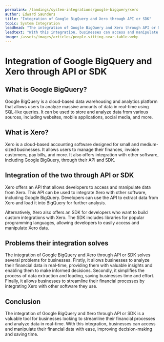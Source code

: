 ```yaml
---
permalink: /landings/system-integrations/google-bigquery/xero
author: Edward Saunders
title: "Integration of Google BigQuery and Xero through API or SDK"
topic: System Integration
leadhead: "The integration of Google BigQuery and Xero through API or SDK is a valuable tool for businesses looking to streamline their financial processes and analyze data in real-time"
leadtext: "With this integration, businesses can access and manipulate their financial data with ease, improving decision-making and saving time."
image: /assets/images/articles/people-sitting-near-table.webp
---
```

<div class="arttext">  <h1>Integration of Google BigQuery and Xero through API or SDK</h1>

  <h2>What is Google BigQuery?</h2>
  <p>Google BigQuery is a cloud-based data warehousing and analytics platform that allows users to analyze massive amounts of data in real-time using SQL-like queries. It can be used to store and analyze data from various sources, including websites, mobile applications, social media, and more.</p>

  <h2>What is Xero?</h2>
  <p>Xero is a cloud-based accounting software designed for small and medium-sized businesses. It allows users to manage their finances, invoice customers, pay bills, and more. It also offers integration with other software, including Google BigQuery, through their API and SDK.</p>

  <h2>Integration of the two through API or SDK</h2>
  <p>Xero offers an API that allows developers to access and manipulate data from Xero. This API can be used to integrate Xero with other software, including Google BigQuery. Developers can use the API to extract data from Xero and load it into BigQuery for further analysis.</p>
  <p>Alternatively, Xero also offers an SDK for developers who want to build custom integrations with Xero. The SDK includes libraries for popular programming languages, allowing developers to easily access and manipulate Xero data.</p>

  <h2>Problems their integration solves</h2>
  <p>The integration of Google BigQuery and Xero through API or SDK solves several problems for businesses. Firstly, it allows businesses to analyze their financial data in real-time, providing them with valuable insights and enabling them to make informed decisions. Secondly, it simplifies the process of data extraction and loading, saving businesses time and effort. Finally, it allows businesses to streamline their financial processes by integrating Xero with other software they use.</p>

  <h2>Conclusion</h2>
  <p>The integration of Google BigQuery and Xero through API or SDK is a valuable tool for businesses looking to streamline their financial processes and analyze data in real-time. With this integration, businesses can access and manipulate their financial data with ease, improving decision-making and saving time.</p>

</div>